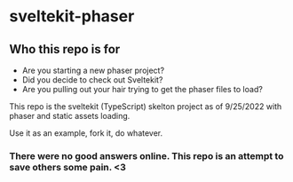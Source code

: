 # sveltekit-phaser
## Who this repo is for

* Are you starting a new phaser project?
* Did you decide to check out Sveltekit?
* Are you pulling out your hair trying to get the phaser files to load?

This repo is the sveltekit (TypeScript) skelton project as of 9/25/2022 with phaser and static assets loading.

Use it as an example, fork it, do whatever. 

### There were no good answers online. This repo is an attempt to save others some pain. <3